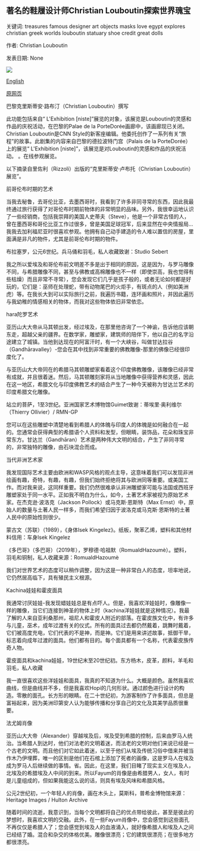 ## 著名的鞋履设计师Christian Louboutin探索世界瑰宝

关键词: treasures famous designer art objects masks love egypt explores christian greek worlds louboutin statuary shoe credit great dolls

作者: Christian Louboutin

发表日期: None

![](https://cdn.cnn.com/cnnnext/dam/assets/200320115025-louboutin-fayum-portrait-super-tease.jpg)

[English](Famous%20shoe%20designer%20Christian%20Louboutin%20explores%20the%20world%27s%20treasures.md)

[原网页](https://edition.cnn.com/style/article/christian-louboutin-objects-inspiration/index.html)

巴黎克里斯蒂安·路布汀（Christian Louboutin）撰写





此功能包括来自“ L'Exhibition [niste]”展览的对象，该展览是Louboutin的灵感和作品的庆祝活动，在巴黎的Palae de la PorteDorée画廊中，该画廊现已关闭。 Christian Louboutin是CNN Style的新客座编辑。他委托创作了一系列有关“旅程”的故事。此剧集的内容来自巴黎的德拉波特门宫（Palais de la PorteDorée）上的展览“ L'Exhibition [niste]”，该展览是对Louboutin的灵感和作品的庆祝活动。 。在线参观展览。

以下摘录自里佐利（Rizzoli）出版的“克里斯蒂安·卢布托（Christian Louboutin）展览”。

前哥伦布时期的艺术

当我去秘鲁，去哥伦比亚，去墨西哥时，我看到了许多非同寻常的东西，因此我最终通过旅行获得了对哥伦布时期前物体的非常明显的品味。另外，我很幸运地认识了一些经销商，包括我崇拜的美国人史蒂夫（Steve），他是一个非常古怪的人，曾在墨西哥和哥伦比亚工作过很多，曾是美国足球冠军，后来显然在中央情报局...我我去加利福尼亚时很喜欢参观。他拥有自己动手建造的令人难以置信的房屋，里面满是非凡的物件，尤其是前哥伦布时期的物件。

布拉塞罗，公元6世纪。兵马俑和羽毛，私人收藏致谢：Studio Sebert

我之所以爱埃及和哥伦布前文明差不多是出于相同的原因，这是因为，与罗马雕像不同，与希腊雕像不同，甚至与佛教或高棉雕像也不一样（即使崇高，我也觉得有些枯燥）而且非常不寻常），您会发现它们几乎是孩子般的，或者无论如何都是好玩的，它们是：巫师在处理蛇，带有动物尾巴的火炬手，有斑点的人（例如美洲虎）等。在我长大到可以实际旅行之前，我遍历书籍，连环画和照片，并因此遍历与我幼稚的情感相关的物体，而我对这些物体依旧非常依恋。

hara陀罗艺术

亚历山大大帝从马其顿出发，经过埃及，在那里他咨询了一个神谕，告诉他应该朝东走，超越父亲的疆界。在数学家，雕塑家，建筑师的陪伴下，他以自己的名字沿途建立了城镇。当他到达现在的阿富汗时，有一个大峡谷，叫做甘达拉谷（Gandhāravalley）-您会在其中找到非常重要的佛教雕像-那里的佛像已经很印度化了。

与亚历山大大帝同在的希腊马其顿雕塑家看着这个印度佛教雕像，该雕像已经非常有成就，并且很着迷。然后，马其顿雕刻家将从当地雕像中获得营养和灵感，因此在这一地区，希腊文化与印度佛教艺术的结合产生了一种今天被称为甘达兰艺术的印度希腊文化雕像。

站立的菩萨，1至3世纪。亚洲国家艺术博物馆Guimet致谢：蒂埃里·奥利维尔（Thierry Ollivier）/ RMN-GP

您可以在这些雕塑中清楚地看到希腊人的体魄与印度人的体魄是如何融合在一起的。您通常会获得典型的希腊语个人资料和发型，但眼睛，装饰品，花朵和珠宝非常东方。甘达兰（Gandhāran）艺术是两种伟大文明的结合，产生了非同寻常的，非常独特的雕像，由石块混合而成。

当代非洲艺术家

我发现国际艺术主要由欧洲和WASP风格的观点主导，这意味着我们可以发现非洲绘画有趣，奇特，有趣，有趣，但我们始终拒绝将其与欧洲同等重要。或美国工作。而对我来说，这同样重要。我们仍然很难承认非洲雕塑家可能与法国或西班牙雕塑家处于同一水平。正如我不明白为什么，如今，土著艺术家被视为原始艺术家。在杰克逊·波洛克（Jackson Pollock）或马克斯·恩斯特（Max Ernst）中，原始人的数量与土著人民一样多，而我们希望归因于波洛克或马克斯·恩斯特的土著人民中的原始性则很少。

蒙古文（苏联）（1989），《身体Isek Kingelez》。纸板，聚苯乙烯，塑料和其他材料信用：车身Isek Kingelez

《多巴哥》（多巴哥）（2019年），罗穆德·哈祖默（RomualdHazoumè）。塑料，羽毛和铜制，私人收藏来源：RomualdHazoumè

我们对世界艺术的态度可以稍作调整，因为这是一种非常白人的态度，坦率地说，它仍然居高临下，具有殖民主义根源。

Kachina娃娃和霍皮面具

我通常讨厌娃娃-我发现蜡娃娃总是有点吓人。但是，我喜欢洋娃娃时，像雕像一样的雕像，当它们连接到神圣的物体上时（kachina洋娃娃就是这种情况）。我最了解的人来自亚利桑那州，祖尼人和霍皮人附近的部落。在霍皮族文化中，有许多与儿童，巫术，成年过渡有关的仪式。所有的面具过去都仍然戴着，跳舞时戴着，它们被高度充电，它们代表的不是神，而是神。它们是用来讲述故事，抵御干旱，标志着向成年过渡的面具。他们都有目的。每个面具都有一个名称，代表霍皮族传奇人物。

霍皮面具和kachina娃娃，19世纪末至20世纪初。东方杨木，皮革，颜料，羊毛和羽毛，私人收藏

我一直很喜欢这些洋娃娃和面具，我真的不知道为什么。大概是颜色。虽然我喜欢曲线，但是曲线并不多，但是我喜欢Hopi的几何形状。通过颜色进行设计的构造。零散的面孔。长方形的眼睛。在二十世纪初，为游客制作了许多面具，但总是富裕起来，因为美洲印第安人认为能够传播和分享自己的文化及其美学品质很重要。

法尤姆肖像

亚历山大大帝（Alexander）穿越埃及后，埃及受到希腊的控制，后来由罗马人统治。当希腊人到达时，他们对法老的文明着迷，而法老的文明对他们来说已经是一个古老的文明。而且他们对它如此着迷，以至于他们从埃及传统习俗中借来并被当作木乃伊埋葬，唯一的区别是他们在石棺上添加了死者的画像，这是罗马人在埃及成为罗马人后继续做的事情。省。因此，在这里，我们目睹了现实主义在埃及人，北埃及的希腊埃及人中间的到来。所以Fayum的肖像是由希腊男人，女人，有时是儿童组成的，但如果我能这么说的话，则具有埃及风味和希腊风格。

公元2世纪初，一个年轻人的肖像，画在木头上，莫斯科，普希金博物馆来源：Heritage Images / Hulton Archive

随着时间的流逝，我意识到，当每个文明都将自己的优点带给彼此，甚至是彼此的梦想时，我喜欢文明的交融。此外，在一些Fayum肖像中，您会感觉到这些面孔不再仅仅是希腊人了；您会感觉到埃及人的血液涌入，就好像希腊人和埃及人之间已经结了婚。混合和杂交的体格优美。雕像很漂亮；它的建筑很漂亮；在很多地方都很漂亮。